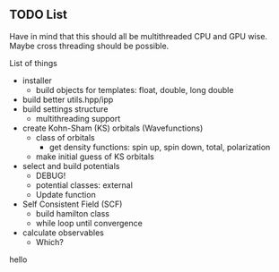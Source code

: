 ## TODO List

Have in mind that this should all be multithreaded CPU and GPU wise. Maybe cross threading should be possible.

List of things
- installer
  - build objects for templates: float, double, long double
- build better utils.hpp/ipp
- build settings structure
  - multithreading support
- create Kohn-Sham (KS) orbitals (Wavefunctions)
  - class of orbitals
    - get density functions: spin up, spin down, total, polarization
  - make initial guess of KS orbitals
- select and build potentials
  - DEBUG!
  - potential classes: external 
  - Update function
- Self Consistent Field (SCF)
  - build hamilton class
  - while loop until convergence
- calculate observables
  - Which?

hello
